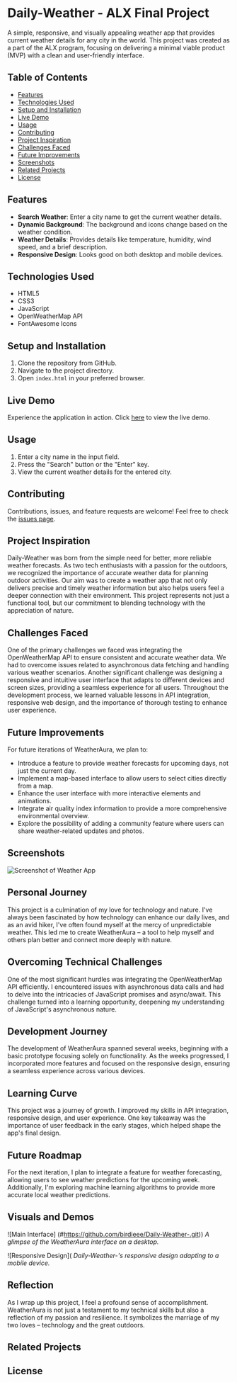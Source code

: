 # Daily-Weather - ALX Final Project

A simple, responsive, and visually appealing weather app that provides current weather details for any city in the world. This project was created as a part of the ALX program, focusing on delivering a minimal viable product (MVP) with a clean and user-friendly interface.

## Table of Contents

- [Features](#features)
- [Technologies Used](#technologies-used)
- [Setup and Installation](#setup-and-installation)
- [Live Demo](#live-demo)
- [Usage](#usage)
- [Contributing](#contributing)
- [Project Inspiration](#project-inspiration)
- [Challenges Faced](#challenges-faced)
- [Future Improvements](#future-improvements)
- [Screenshots](#screenshots)
- [Related Projects](#related-projects)
- [License](#license)

## Features

- **Search Weather**: Enter a city name to get the current weather details.
- **Dynamic Background**: The background and icons change based on the weather condition.
- **Weather Details**: Provides details like temperature, humidity, wind speed, and a brief description.
- **Responsive Design**: Looks good on both desktop and mobile devices.

## Technologies Used

- HTML5
- CSS3
- JavaScript
- OpenWeatherMap API
- FontAwesome Icons

## Setup and Installation

1. Clone the repository from GitHub.
2. Navigate to the project directory.
3. Open `index.html` in your preferred browser.

## Live Demo

Experience the application in action. Click [here](https://paulkelvin.github.io/WEATHER-APP_ALX_PROJECTMVP/) to view the live demo.

## Usage

1. Enter a city name in the input field.
2. Press the "Search" button or the "Enter" key.
3. View the current weather details for the entered city.

## Contributing

Contributions, issues, and feature requests are welcome! Feel free to check the [issues page](#).

## Project Inspiration

Daily-Weather was born from the simple need for better, more reliable weather forecasts. As two tech enthusiasts with a passion for the outdoors, we recognized the importance of accurate weather data for planning outdoor activities. Our aim was to create a weather app that not only delivers precise and timely weather information but also helps users feel a deeper connection with their environment. This project represents not just a functional tool, but our commitment to blending technology with the appreciation of nature.

## Challenges Faced

One of the primary challenges we faced was integrating the OpenWeatherMap API to ensure consistent and accurate weather data. We had to overcome issues related to asynchronous data fetching and handling various weather scenarios. Another significant challenge was designing a responsive and intuitive user interface that adapts to different devices and screen sizes, providing a seamless experience for all users. Throughout the development process, we learned valuable lessons in API integration, responsive web design, and the importance of thorough testing to enhance user experience.

## Future Improvements

For future iterations of WeatherAura, we plan to:

- Introduce a feature to provide weather forecasts for upcoming days, not just the current day.
- Implement a map-based interface to allow users to select cities directly from a map.
- Enhance the user interface with more interactive elements and animations.
- Integrate air quality index information to provide a more comprehensive environmental overview.
- Explore the possibility of adding a community feature where users can share weather-related updates and photos.

## Screenshots

![Screenshot of Weather App](#https://github.com/Paulkelvin/WEATHER-APP_ALX_PROJECTMVP/blob/main/Screenshot_20231102_123226_Chrome.jpg)

## Personal Journey

This project is a culmination of my love for technology and nature. I've always been fascinated by how technology can enhance our daily lives, and as an avid hiker, I've often found myself at the mercy of unpredictable weather. This led me to create WeatherAura – a tool to help myself and others plan better and connect more deeply with nature.

## Overcoming Technical Challenges

One of the most significant hurdles was integrating the OpenWeatherMap API efficiently. I encountered issues with asynchronous data calls and had to delve into the intricacies of JavaScript promises and async/await. This challenge turned into a learning opportunity, deepening my understanding of JavaScript's asynchronous nature.

## Development Journey

The development of WeatherAura spanned several weeks, beginning with a basic prototype focusing solely on functionality. As the weeks progressed, I incorporated more features and focused on the responsive design, ensuring a seamless experience across various devices.

## Learning Curve

This project was a journey of growth. I improved my skills in API integration, responsive design, and user experience. One key takeaway was the importance of user feedback in the early stages, which helped shape the app's final design.

## Future Roadmap

For the next iteration, I plan to integrate a feature for weather forecasting, allowing users to see weather predictions for the upcoming week. Additionally, I'm exploring machine learning algorithms to provide more accurate local weather predictions.

## Visuals and Demos

![Main Interface] (#https://github.com/birdieee/Daily-Weather-.git))
_A glimpse of the WeatherAura interface on a desktop._

![Responsive Design](
_Daily-Weather-'s responsive design adapting to a mobile device._

## Reflection

As I wrap up this project, I feel a profound sense of accomplishment. WeatherAura is not just a testament to my technical skills but also a reflection of my passion and resilience. It symbolizes the marriage of my two loves – technology and the great outdoors.

## Related Projects

## License
